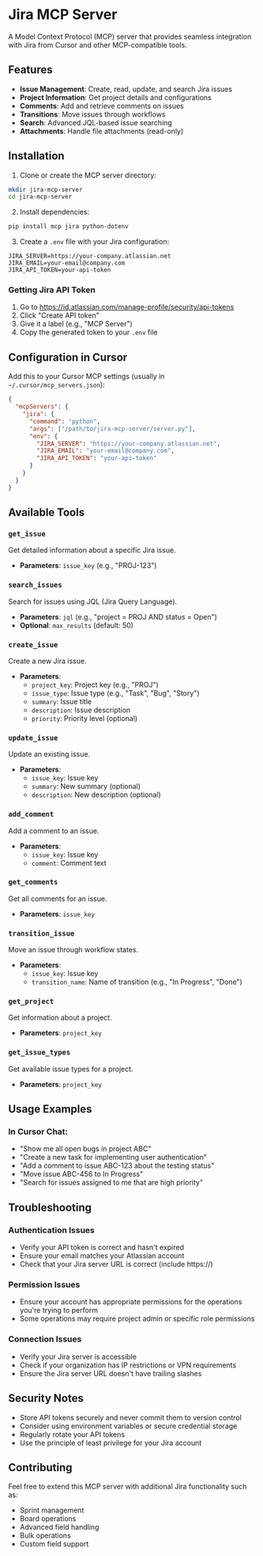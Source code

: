 # Jira MCP Server

A Model Context Protocol (MCP) server that provides seamless integration with Jira from Cursor and other MCP-compatible tools.

## Features

- **Issue Management**: Create, read, update, and search Jira issues
- **Project Information**: Get project details and configurations
- **Comments**: Add and retrieve comments on issues
- **Transitions**: Move issues through workflows
- **Search**: Advanced JQL-based issue searching
- **Attachments**: Handle file attachments (read-only)

## Installation

1. Clone or create the MCP server directory:
```bash
mkdir jira-mcp-server
cd jira-mcp-server
```

2. Install dependencies:
```bash
pip install mcp jira python-dotenv
```

3. Create a `.env` file with your Jira configuration:
```env
JIRA_SERVER=https://your-company.atlassian.net
JIRA_EMAIL=your-email@company.com
JIRA_API_TOKEN=your-api-token
```

### Getting Jira API Token

1. Go to https://id.atlassian.com/manage-profile/security/api-tokens
2. Click "Create API token"
3. Give it a label (e.g., "MCP Server")
4. Copy the generated token to your `.env` file

## Configuration in Cursor

Add this to your Cursor MCP settings (usually in `~/.cursor/mcp_servers.json`):

```json
{
  "mcpServers": {
    "jira": {
      "command": "python",
      "args": ["/path/to/jira-mcp-server/server.py"],
      "env": {
        "JIRA_SERVER": "https://your-company.atlassian.net",
        "JIRA_EMAIL": "your-email@company.com",
        "JIRA_API_TOKEN": "your-api-token"
      }
    }
  }
}
```

## Available Tools

### `get_issue`
Get detailed information about a specific Jira issue.
- **Parameters**: `issue_key` (e.g., "PROJ-123")

### `search_issues`
Search for issues using JQL (Jira Query Language).
- **Parameters**: `jql` (e.g., "project = PROJ AND status = Open")
- **Optional**: `max_results` (default: 50)

### `create_issue`
Create a new Jira issue.
- **Parameters**: 
  - `project_key`: Project key (e.g., "PROJ")
  - `issue_type`: Issue type (e.g., "Task", "Bug", "Story")
  - `summary`: Issue title
  - `description`: Issue description
  - `priority`: Priority level (optional)

### `update_issue`
Update an existing issue.
- **Parameters**:
  - `issue_key`: Issue key
  - `summary`: New summary (optional)
  - `description`: New description (optional)

### `add_comment`
Add a comment to an issue.
- **Parameters**:
  - `issue_key`: Issue key
  - `comment`: Comment text

### `get_comments`
Get all comments for an issue.
- **Parameters**: `issue_key`

### `transition_issue`
Move an issue through workflow states.
- **Parameters**:
  - `issue_key`: Issue key
  - `transition_name`: Name of transition (e.g., "In Progress", "Done")

### `get_project`
Get information about a project.
- **Parameters**: `project_key`

### `get_issue_types`
Get available issue types for a project.
- **Parameters**: `project_key`

## Usage Examples

### In Cursor Chat:
- "Show me all open bugs in project ABC"
- "Create a new task for implementing user authentication"
- "Add a comment to issue ABC-123 about the testing status"
- "Move issue ABC-456 to In Progress"
- "Search for issues assigned to me that are high priority"

## Troubleshooting

### Authentication Issues
- Verify your API token is correct and hasn't expired
- Ensure your email matches your Atlassian account
- Check that your Jira server URL is correct (include https://)

### Permission Issues
- Ensure your account has appropriate permissions for the operations you're trying to perform
- Some operations may require project admin or specific role permissions

### Connection Issues
- Verify your Jira server is accessible
- Check if your organization has IP restrictions or VPN requirements
- Ensure the Jira server URL doesn't have trailing slashes

## Security Notes

- Store API tokens securely and never commit them to version control
- Consider using environment variables or secure credential storage
- Regularly rotate your API tokens
- Use the principle of least privilege for your Jira account

## Contributing

Feel free to extend this MCP server with additional Jira functionality such as:
- Sprint management
- Board operations
- Advanced field handling
- Bulk operations
- Custom field support 